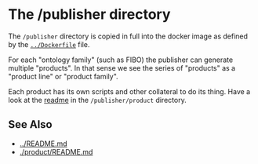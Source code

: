 # The /publisher directory

The `/publisher` directory is copied in full into the docker image as
defined by the [`../Dockerfile`](../Dockerfile) file.

For each "ontology family" (such as FIBO) the publisher can generate
multiple "products". In that sense we see the series of "products" as
a "product line" or "product family".

Each product has its own scripts and other collateral to do its thing.
Have a look at the [readme](./product/README.md) in the `/publisher/product`
directory.

## See Also

- [../README.md](../README.md)
- [./product/README.md](./product/README.md)
